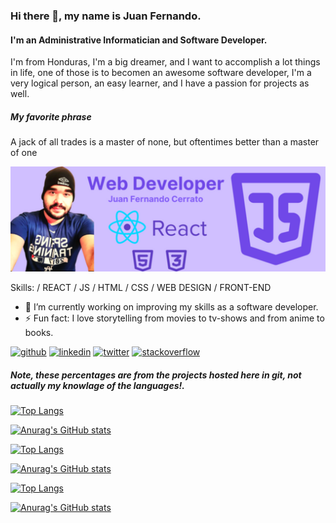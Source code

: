 ### Hi there 👋, my name is Juan Fernando.

#### I'm an Administrative Informatician and Software Developer.
I'm from Honduras, I'm a big dreamer, and I want to accomplish a lot things in life, one of those is to becomen an awesome software developer, I'm a very logical person, an easy learner, and I have a passion for projects as well.

##### My favorite phrase
A jack of all trades is a master of none, but oftentimes better than a master of one


![logo](https://github.com/juanfercaste/juanfercaste/blob/main/Web-Developer.png)


Skills: / REACT / JS / HTML / CSS / WEB DESIGN / FRONT-END

- 🔭 I’m currently working on improving my skills as a software developer.
- ⚡ Fun fact: I love storytelling from movies to tv-shows and from anime to books.


[<img src='https://cdn.jsdelivr.net/npm/simple-icons@3.0.1/icons/github.svg' alt='github' height='40'>](https://github.com/juanfercaste)  [<img src='https://cdn.jsdelivr.net/npm/simple-icons@3.0.1/icons/linkedin.svg' alt='linkedin' height='40'>](https://www.linkedin.com/in/https://www.linkedin.com/in/juan-cerrato-a33422167//)  [<img src='https://cdn.jsdelivr.net/npm/simple-icons@3.0.1/icons/twitter.svg' alt='twitter' height='40'>](https://twitter.com/https://twitter.com/Juanfercerrato)  [<img src='https://cdn.jsdelivr.net/npm/simple-icons@3.0.1/icons/stackoverflow.svg' alt='stackoverflow' height='40'>](https://stackoverflow.com/users/https://es.stackoverflow.com/users/277290/fernado-castellon)  

##### Note, these percentages are from the projects hosted here in git, not actually my knowlage of the languages!.

[![Top Langs](https://github-readme-stats-juanfercaste.vercel.app/api/top-langs/?username=juanfercaste&layout=compact&theme=midnight-purple)](https://github.com/anuraghazra/github-readme-stats)

[![Anurag's GitHub stats](https://github-readme-stats-juanfercaste.vercel.app/api?username=juanfercaste&show_icons=true&theme=midnight-purple)](https://github.com/anuraghazra/github-readme-stats)

[![Top Langs](https://github-readme-stats-hhtxh1hw3-juanfercaste.vercel.app/api/top-langs/?username=juanfercaste&layout=compact&theme=midnight-purple)](https://github.com/anuraghazra/github-readme-stats)

[![Anurag's GitHub stats](https://github-readme-stats-hhtxh1hw3-juanfercaste.vercel.app/api?username=juanfercaste&show_icons=true&theme=midnight-purple)](https://github.com/anuraghazra/github-readme-stats)

[![Top Langs](https://github-readme-stats-three-wine.vercel.app/api/top-langs/?username=juanfercaste&layout=compact&theme=midnight-purple)](https://github.com/anuraghazra/github-readme-stats)

[![Anurag's GitHub stats](https://github-readme-stats-three-wine.vercel.app/api?username=juanfercaste&show_icons=true&theme=midnight-purple)](https://github.com/anuraghazra/github-readme-stats)
